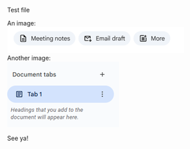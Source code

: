 Test file

An image:  
![](./images/image1.png)  
Another image:  
![](./images/image2.png)

See ya\!  



